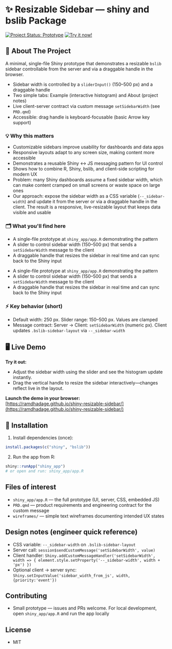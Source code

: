 # ✨ Resizable Sidebar — shiny and bslib Package

[![Project Status: Prototype](https://img.shields.io/badge/Project%20Status-Active-green)](https://github.com/Ramdhadage/shiny-resizable-sidebar) [![Try it now!](https://img.shields.io/badge/Try%20it-online-blue)](https://ramdhadage.github.io/shiny-resizable-sidebar/)

## 📖 About The Project

A minimal, single-file Shiny prototype that demonstrates a resizable `bslib` sidebar controllable from the server and via a draggable handle in the browser.

* Sidebar width is controlled by a `sliderInput()` (150–500 px) and a draggable handle
* Two simple tabs: Example (interactive histogram) and About (project notes)
* Live client-server contract via custom message `setSidebarWidth` (see `PRD.qmd`)
* Accessible: drag handle is keyboard-focusable (basic Arrow key support)


### 💡 Why this matters

* Customizable sidebars improve usability for dashboards and data apps
* Responsive layouts adapt to any screen size, making content more accessible
* Demonstrates a reusable Shiny ↔ JS messaging pattern for UI control
* Shows how to combine R, Shiny, bslib, and client-side scripting for modern UX
* Problem: many Shiny dashboards assume a fixed sidebar width, which can make content cramped on small screens or waste space on large ones
* Our approach: expose the sidebar width as a CSS variable (`--_sidebar-width`) and update it from the server or via a draggable handle in the client. The result is a responsive, live-resizable layout that keeps data visible and usable

### 🗂️ What you'll find here

- A single-file prototype at `shiny_app/app.R` demonstrating the pattern
- A slider to control sidebar width (150–500 px) that sends a `setSidebarWidth` message to the client
- A draggable handle that resizes the sidebar in real time and can sync back to the Shiny input
* A single-file prototype at `shiny_app/app.R` demonstrating the pattern
* A slider to control sidebar width (150–500 px) that sends a `setSidebarWidth` message to the client
* A draggable handle that resizes the sidebar in real time and can sync back to the Shiny input

### ⚡ Key behavior (short)
* Default width: 250 px. Slider range: 150–500 px. Values are clamped
* Message contract: Server -> Client: `setSidebarWidth` (numeric px). Client updates `.bslib-sidebar-layout` via `--_sidebar-width`

## 🖥 Live Demo
**Try it out:**  
- Adjust the sidebar width using the slider and see the histogram update instantly.
- Drag the vertical handle to resize the sidebar interactively—changes reflect live in the layout.

**Launch the demo in your browser:**  
[https://ramdhadage.github.io/shiny-resizable-sidebar/](https://ramdhadage.github.io/shiny-resizable-sidebar/)

## 🚀 Installation

1. Install dependencies (once):
```r
install.packages(c("shiny", "bslib"))
```

2. Run the app from R:
```r
shiny::runApp("shiny_app")
# or open and run: shiny_app/app.R
```
## Files of interest
* `shiny_app/app.R` — the full prototype (UI, server, CSS, embedded JS)
* `PRD.qmd` — product requirements and engineering contract for the custom message
* `wireframes/` — simple text wireframes documenting intended UX states

## Design notes (engineer quick reference)
* CSS variable: `--_sidebar-width` on `.bslib-sidebar-layout`
* Server call: `session$sendCustomMessage('setSidebarWidth', value)`
* Client handler: `Shiny.addCustomMessageHandler('setSidebarWidth', width => { element.style.setProperty('--_sidebar-width', width + 'px') })`
* Optional client -> server sync: `Shiny.setInputValue('sidebar_width_from_js', width, {priority:'event'})`

## Contributing
* Small prototype — issues and PRs welcome. For local development, open `shiny_app/app.R` and run the app locally

## License
* MIT

